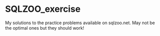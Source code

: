 # SQLZOO_exercise
My solutions to the practice problems available on sqlzoo.net.
May not be the optimal ones but they should work!
